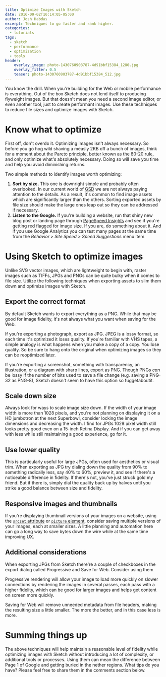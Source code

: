 ```yaml
---
title: Optimize Images with Sketch
date: 2016-09-02T10:14:05-05:00
author: Josh Habdas
excerpt: Techniques to go faster and rank higher.
categories:
  - tutorials
tags:
  - sketch
  - performance
  - optimization
  - tools
header:
    overlay_image: photo-1430760903787-4d91bbf15384_1280.jpg
    overlay_filter: 0.5
    teaser: photo-1430760903787-4d91bbf15384_512.jpg
---
```

You know the drill. When you're building for the Web or mobile performance is everything. Out of the box Sketch does not lend itself to producing flyweight images. But that doesn't mean you need a second image editor, or even another tool, just to create performant images. Use these techniques to reduce file sizes and optimize images with Sketch.

# Know what to optimize

First off, don't overdo it. Optimizing images isn't always necessary. So before you go hog wild shaving a measly 2KB off a bunch of images, think for a moment about the Pareto principle, better known as the 80-20 rule, and only optimize what's absolutely necessary. Doing so will save you time and help you avoid diminishing returns.

Two simple methods to identify images worth optimizing:

1. **Sort by size.** This one is downright simple and probably often overlooked. In our current world of <abbr title="Get Shit Done">GSD</abbr> we are not always paying attention to the details. As a result, it's common to find image assets which are significantly larger than the others. Sorting exported assets by file size should make the large ones leap out so they can be addressed if necessary.
1. **Listen to the Google.** If you're building a website, run that shiny new blog post or landing page through [PageSpeed Insights](https://developers.google.com/speed/pagespeed/insights/) and see if you're getting red flagged for image size. If you are, do something about it. And if you use Google Analytics you can test many pages at the same time from the _Behavior_ > _Site Speed_ > _Speed Suggestions_ menu item.

# Using Sketch to optimize images

Unlike SVG vector images, which are lightweight to begin with, raster images such as TIFFs, JPGs and PNGs can be quite bulky when it comes to file size. Utilize the following techniques when exporting assets to slim them down and optimize images with Sketch.

## Export the correct format

By default Sketch wants to export everything as a PNG. While that may be good for image fidelity, it's not always what you want when saving for the Web.

If you're exporting a photograph, export as JPG. JPEG is a lossy format, so each time it's optimized it loses quality. If you're familiar with VHS tapes, a simple analogy is what happens when you make a copy of a copy. You lose quality. So be sure to hang onto the original when optimizing images so they can be reoptimized later.

If you're exporting a screenshot, something with transparency, an illustration, or a diagram with sharp lines, export as PNG. Though PNGs _can_ be lossy if the number of bits used to save a file change (e.g. saving a PNG-32 as PNG-8), Sketch doesn't seem to have this option so fuggetaboutit.

## Scale down size

Always look for ways to scale image size down. If the width of your image width is more than 1028 pixels, and you're not planning on displaying it on a HD jumbotron at the next Superbowl, consider locking the image dimensions and decreasing the width. I find for JPGs 1028 pixel width still looks pretty good even on a 15-inch Retina Display. And if you can get away with less while still maintaining a good experience, go for it.

## Use lower quality

This is particularly useful for large JPGs, often used for aesthetics or visual trim. When exporting as JPG try dialing down the quality from 90% to something radically less, say 40% to 60%, preview it, and see if there's a noticeable difference in fidelity. If there's not, you've just struck gold my friend. But if there is, simply dial the quality back up by halves until you strike a good balance between size and fidelity.

## Responsive images and thumbnails

If you're displaying thumbnail versions of your images on a website, using the [`srcset` attribute](http://devdocs.io/html/attributes#srcset-attribute) or [`picture` element](http://devdocs.io/html/element/picture), consider saving multiple versions of your images, each at smaller sizes. A little planning and automation here can go a long way to save bytes down the wire while at the same time improving UX.

## Additional considerations

When exporting JPGs from Sketch there're a couple of checkboxes in the export dialog called Progressive and Save for Web. Consider using them.

Progressive rendering will allow your image to load more quickly on slower connections by rendering the images in several passes, each pass with a higher fidelity, which can be good for larger images and helps get content on screen more quickly.

Saving for Web will remove unneeded metadata from file headers, making the resulting size a little smaller. The more the better, and in this case less is more.

# Summing things up

The above techniques will help maintain a reasonable level of fidelity while optimizing images with Sketch without introducing a lot of complexity, or additional tools or processes. Using them can mean the difference between Page 1 of Google and getting buried in the nether regions. What tips do you have? Please feel free to share them in the comments section below.
